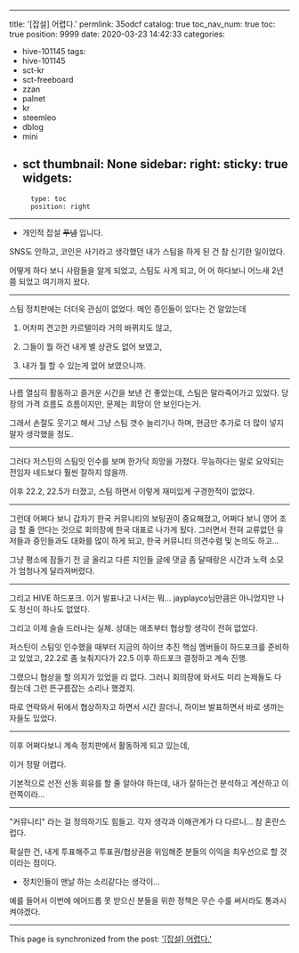 
---
title: '[잡설] 어렵다.'
permlink: 35odcf
catalog: true
toc_nav_num: true
toc: true
position: 9999
date: 2020-03-23 14:42:33
categories:
- hive-101145
tags:
- hive-101145
- sct-kr
- sct-freeboard
- zzan
- palnet
- kr
- steemleo
- dblog
- mini
- sct
thumbnail: None
sidebar:
    right:
        sticky: true
widgets:
    -
        type: toc
        position: right
---


* 개인적 잡설 ~~푸념~~ 입니다.

SNS도 안하고, 코인은 사기라고 생각했던 내가 스팀을 하게 된 건 참 신기한 일이었다. 

어떻게 하다 보니 사람들을 알게 되었고, 스팀도 사게 되고, 어 어 하다보니 어느새 2년쯤 되었고 여기까지 왔다.

---

스팀 정치판에는 더더욱 관심이 없었다. 메인 증인들이 있다는 건 알았는데 

1. 어차피 견고한 카르텔이라 거의 바뀌지도 않고, 

2. 그들이 뭘 하건 내게 별 상관도 없어 보였고,

3. 내가 뭘 할 수 있는게 없어 보였으니까.

---

나름 열심히 활동하고 즐거운 시간을 보낸 건 좋았는데, 스팀은 말라죽어가고 있었다. 당장의 가격 흐름도 흐름이지만, 문제는 희망이 안 보인다는거.

그래서 손절도 웃기고 해서 그냥 스팀 갯수 늘리기나 하며, 현금만 추가로 더 많이 넣지 말자 생각했을 정도.

---

그러다 저스틴의 스팀잇 인수를 보며 한가닥 희망을 가졌다. 무능하다는 말로 요약되는 전임자 네드보다 훨씬 잘하지 않을까.

이후 22.2, 22.5가 터졌고, 스팀 하면서 이렇게 재미있게 구경한적이 없었다. 

---

그런데 어쩌다 보니 갑자기 한국 커뮤니티의 보팅권이 중요해졌고, 어쩌다 보니 영어 조금 할 줄 안다는 것으로 회의장에 한국 대표로 나가게 됬다. 그러면서 전혀 교류없던 유저들과 증인들과도 대화를 많이 하게 되고, 한국 커뮤니티 의견수렴 및 논의도 하고...

그냥 평소에 잠들기 전 글 올리고 다른 지인들 글에 댓글 좀 달때랑은 시간과 노력 소모가 엄청나게 달라져버렸다. 

---

그리고 HIVE 하드포크. 이거 발표나고 나서는 뭐... jayplayco님만큼은 아니었지만 나도 정신이 하나도 없었다. 

그리고 이제 슬슬 드러나는 실체. 상대는 애초부터 협상할 생각이 전혀 없었다. 

저스틴이 스팀잇 인수했을 때부터 지금의 하이브 추진 핵심 멤버들이 하드포크를 준비하고 있었고, 22.2로 좀 늦춰지다가 22.5 이후 하드포크 결정하고 계속 진행. 

그랬으니 협상을 할 의지가 있었을 리 없다. 그러니 회의장에 와서도 미리 논제들도 다 줬는데 그런 뜬구름잡는 소리나 했겠지.

따로 연락와서 뒤에서 협상하자고 하면서 시간 끌더니, 하이브 발표하면서 바로 생까는 자들도 있었다. 

---

이후 어쩌다보니 계속 정치판에서 활동하게 되고 있는데, 

이거 정말 어렵다.

기본적으로 선전 선동 회유를 할 줄 알아야 하는데, 내가 잘하는건 분석하고 계산하고 이런쪽이라...

---

"커뮤니티" 라는 걸 정의하기도 힘들고. 각자 생각과 이해관계가 다 다르니... 참 혼란스럽다.

확실한 건, 내게 투표해주고 투표권/협상권을 위임해준 분들의 이익을 최우선으로 할 것이라는 점이다. 

* 정치인들이 맨날 하는 소리같다는 생각이...

예를 들어서 이번에 에어드롭 못 받으신 분들을 위한 정책은 무슨 수를 써서라도 통과시켜야겠다.

- - -

This page is synchronized from the post: ['[잡설] 어렵다.'](https://steemit.com/@glory7/35odcf)
